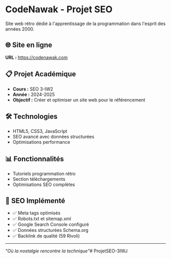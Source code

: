 # CodeNawak - Projet SEO

Site web rétro dédié à l'apprentissage de la programmation dans l'esprit des années 2000.

## 🌐 Site en ligne
**URL :** https://codenawak.com

## 📋 Projet Académique
- **Cours :** SEO 3-IW2
- **Année :** 2024-2025
- **Objectif :** Créer et optimiser un site web pour le référencement

## 🛠️ Technologies
- HTML5, CSS3, JavaScript
- SEO avancé avec données structurées
- Optimisations performance

## 📊 Fonctionnalités
- Tutoriels programmation rétro
- Section téléchargements
- Optimisations SEO complètes

## 🎯 SEO Implémenté
- ✅ Meta tags optimisés
- ✅ Robots.txt et sitemap.xml
- ✅ Google Search Console configuré
- ✅ Données structurées Schema.org
- ✅ Backlink de qualité (59 Rivoli)

---
*"Où la nostalgie rencontre la technique"*# ProjetSEO-3IWJ
